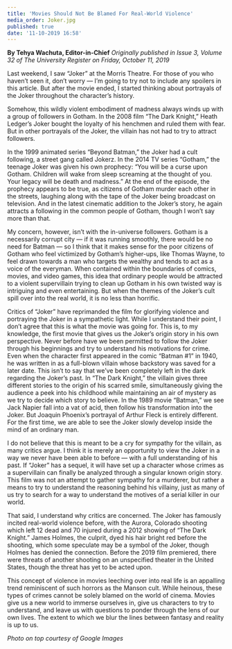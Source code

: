 ```yaml
---
title: 'Movies Should Not Be Blamed For Real-World Violence'
media_order: Joker.jpg
published: true
date: '11-10-2019 16:58'
---
```


**By Tehya Wachuta, Editor-in-Chief** _Originally published in Issue 3, Volume 32 of The University Register on Friday, October 11, 2019_

Last weekend, I saw “Joker” at the Morris Theatre. For those of you who haven’t seen it, don’t worry — I’m going to try not to include any spoilers in this article. But after the movie ended, I started thinking about portrayals of the Joker throughout the character’s history.

Somehow, this wildly violent embodiment of madness always winds up with a group of followers in Gotham. In the 2008 film “The Dark Knight,” Heath Ledger’s Joker bought the loyalty of his henchmen and ruled them with fear. But in other portrayals of the Joker, the villain has not had to try to attract followers.

In the 1999 animated series “Beyond Batman,” the Joker had a cult following, a street gang called Jokerz. In the 2014 TV series “Gotham,” the teenage Joker was given his own prophecy: “You will be a curse upon Gotham. Children will wake from sleep screaming at the thought of you. Your legacy will be death and madness.” At the end of the episode, the prophecy appears to be true, as citizens of Gotham murder each other in the streets, laughing along with the tape of the Joker being broadcast on television. And in the latest cinematic addition to the Joker’s story, he again attracts a following in the common people of Gotham, though I won’t say more than that.

My concern, however, isn’t with the in-universe followers. Gotham is a necessarily corrupt city — if it was running smoothly, there would be no need for Batman — so I think that it makes sense for the poor citizens of Gotham who feel victimized by Gotham’s higher-ups, like Thomas Wayne, to feel drawn towards a man who targets the wealthy and tends to act as a voice of the everyman. When contained within the boundaries of comics, movies, and video games, this idea that ordinary people would be attracted to a violent supervillain trying to clean up Gotham in his own twisted way is intriguing and even entertaining. But when the themes of the Joker’s cult spill over into the real world, it is no less than horrific.

Critics of “Joker” have reprimanded the film for glorifying violence and portraying the Joker in a sympathetic light. While I understand their point, I don’t agree that this is what the movie was going for. This is, to my knowledge, the first movie that gives us the Joker’s origin story in his own perspective. Never before have we been permitted to follow the Joker through his beginnings and try to understand his motivations for crime. Even when the character first appeared in the comic “Batman #1” in 1940, he was written in as a full-blown villain whose backstory was saved for a later date. This isn’t to say that we’ve been completely left in the dark regarding the Joker’s past. In “The Dark Knight,” the villain gives three different stories to the origin of his scarred smile, simultaneously giving the audience a peek into his childhood while maintaining an air of mystery as we try to decide which story to believe. In the 1989 movie “Batman,” we see Jack Napier fall into a vat of acid, then follow his transformation into the Joker. But Joaquin Phoenix’s portrayal of Arthur Fleck is entirely different. For the first time, we are able to see the Joker slowly develop inside the mind of an ordinary man.

I do not believe that this is meant to be a cry for sympathy for the villain, as many critics argue. I think it is merely an opportunity to view the Joker in a way we never have been able to before — with a full understanding of his past. If “Joker” has a sequel, it will have set up a character whose crimes as a supervillain can finally be analyzed through a singular known origin story. This film was not an attempt to gather sympathy for a murderer, but rather a means to try to understand the reasoning behind his villainy, just as many of us try to search for a way to understand the motives of a serial killer in our world.

That said, I understand why critics are concerned. The Joker has famously incited real-world violence before, with the Aurora, Colorado shooting which left 12 dead and 70 injured during a 2012 showing of “The Dark Knight.” James Holmes, the culprit, dyed his hair bright red before the shooting, which some speculate may be a symbol of the Joker, though Holmes has denied the connection. Before the 2019 film premiered, there were threats of another shooting on an unspecified theater in the United States, though the threat has yet to be acted upon.

This concept of violence in movies leeching over into real life is an appalling trend reminiscent of such horrors as the Manson cult. While heinous, these types of crimes cannot be solely blamed on the world of cinema. Movies give us a new world to immerse ourselves in, give us characters to try to understand, and leave us with questions to ponder through the lens of our own lives. The extent to which we blur the lines between fantasy and reality is up to us.

_Photo on top courtesy of Google Images_